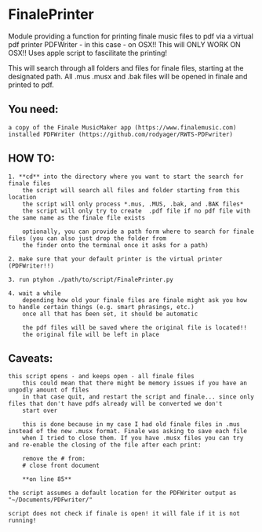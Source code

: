 # FinalePrinter

Module providing a function for printing finale music files to pdf via a virtual pdf printer
PDFWriter - in this case -  on OSX!! This will ONLY WORK ON OSX!! Uses apple script to fascilitate the printing!

This will search through all folders and files for finale files, starting at the designated path. All .mus .musx and .bak
files will be opened in finale and printed to pdf.



## You need:
    a copy of the Finale MusicMaker app (https://www.finalemusic.com)
    installed PDFWriter (https://github.com/rodyager/RWTS-PDFwriter)

## HOW TO:
    1. **cd** into the directory where you want to start the search for finale files
        the script will search all files and folder starting from this location
        the script will only process *.mus, .MUS, .bak, and .BAK files*
        the script will only try to create  .pdf file if no pdf file with the same name as the finale file exists

        optionally, you can provide a path form where to search for finale files (you can also just drop the folder from
        the finder onto the terminal once it asks for a path)

    2. make sure that your default printer is the virtual printer (PDFWriter!!)

    3. run ptyhon ./path/to/script/FinalePrinter.py

    4. wait a while
        depending how old your finale files are finale might ask you how to handle certain things (e.g. smart phrasings, etc.)
        once all that has been set, it should be automatic

        the pdf files will be saved where the original file is located!!
        the original file will be left in place

## Caveats:
    this script opens - and keeps open - all finale files
        this could mean that there might be memory issues if you have an ungodly amount of files
        in that case quit, and restart the script and finale... since only files that don't have pdfs already will be converted we don't
        start over

        this is done because in my case I had old finale files in .mus instead of the new .musx format. Finale was asking to save each file
        when I tried to close them. If you have .musx files you can try and re-enable the closing of the file after each print:

        remove the # from:
        # close front document

        **on line 85**

    the script assumes a default location for the PDFWriter output as "~/Documents/PDFwriter/"

    script does not check if finale is open! it will fale if it is not running!

